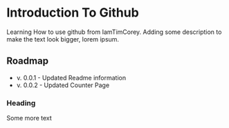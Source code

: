 # Introduction To Github

Learning How to use github from IamTimCorey. Adding some description to make the text look bigger,
lorem ipsum.

## Roadmap

- v. 0.0.1 - Updated Readme information
- v. 0.0.2 - Updated Counter Page

### Heading
Some more text
